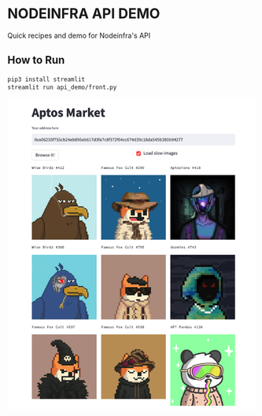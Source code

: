 # NODEINFRA API DEMO
Quick recipes and demo for Nodeinfra's API
## How to Run
```
pip3 install streamlit
streamlit run api_demo/front.py
```
<img src="./resources/api_demo_example.png">